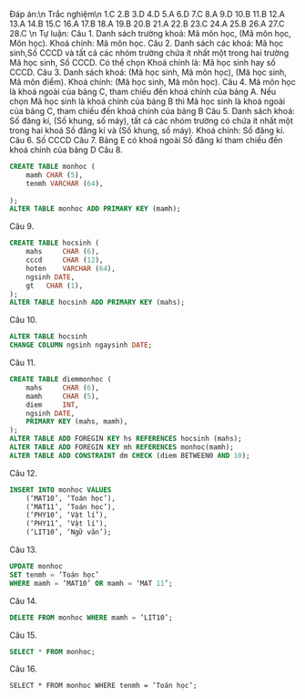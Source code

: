 Đáp án:\n
Trắc nghiệm\n
1.C	2.B	3.D	4.D	5.A	6.D	7.C	8.A	9.D	10.B	11.B	12.A    13.A	14.B	15.C
16.A	17.B	18.A	19.B	20.B	21.A	22.B	23.C	24.A	25.B	26.A	27.C	28.C \n
Tự luận:
Câu 1. Danh sách trường khoá: Mã môn học, (Mã môn học, Môn học).
 Khoá chính: Mã môn học.
Câu 2. Danh sách các khoá: Mã học sinh,Số CCCD và tất cả các nhóm trường chứa ít nhất một trong hai trường Mã học sinh, Số CCCD.
Có thể chọn Khoá chính là: Mã học sinh hay số CCCD.
Câu 3. Danh sách khoá: (Mã học sinh, Mã môn học), (Mã học sinh, Mã môn điểm).
Khoá chính: (Mã học sinh, Mã môn học).
Câu 4. Mã môn học là khoá ngoài của bảng C, tham chiếu đến khoá chính của bảng A.
Nếu chọn Mã học sinh là khoá chính của bảng B thì Mã học sinh là khoá ngoài của bảng C, tham chiếu đến khoá chính của bảng B
Câu 5. Danh sách khoá: Số đăng kí, (Số khung, số máy), tất cả các nhóm trường có chứa ít nhất một trong hai khoá Số đăng kí và  (Số khung, số máy). 
Khoá chính: Số đăng kí.
Câu 6. Số CCCD
Câu 7. Bảng E có khoá ngoài Số đăng kí tham chiếu đến khoá chính của bảng D
Câu 8. 
```sql
CREATE TABLE monhoc (
	mamh CHAR (5),
	tenmh VARCHAR (64),
	
);
ALTER TABLE monhoc ADD PRIMARY KEY (mamh);
```
Câu 9.
```sql
CREATE TABLE hocsinh (
	mahs 	 CHAR (6),
	cccd 	 CHAR (12),
	hoten 	 VARCHAR (64),
	ngsinh DATE,
	gt	 CHAR (1),	
);
ALTER TABLE hocsinh ADD PRIMARY KEY (mahs);
```
Câu 10.
```sql
ALTER TABLE hocsinh 
CHANGE COLUMN ngsinh ngaysinh DATE;
```
Câu 11.
```sql
CREATE TABLE diemmonhoc (
	mahs 	 CHAR (6),
	mamh	 CHAR (5),
	diem 	 INT,
	ngsinh DATE,
	PRIMARY KEY (mahs, mamh),	
);
ALTER TABLE ADD FOREGIN KEY hs REFERENCES hocsinh (mahs);
ALTER TABLE ADD FOREGIN KEY mh REFERENCES monhoc(mamh);
ALTER TABLE ADD CONSTRAINT dm CHECK (diem BETWEEN0 AND 10);
```
Câu 12. 
```sql
INSERT INTO monhoc VALUES
	(‘MAT10’, ‘Toán học’),
	(‘MAT11’, ‘Toán học’),
	(‘PHY10’, ‘Vật lí’),
	(‘PHY11’, ‘Vật lí’),
	(‘LIT10’, ‘Ngữ văn’);
 ```
Câu 13.
```sql
UPDATE monhoc
SET tenmh = ‘Toán học’
WHERE mamh = ‘MAT10’ OR mamh = ‘MAT 11’;
```
Câu 14.
```sql
DELETE FROM monhoc WHERE mamh = ‘LIT10’;
```
Câu 15. 
```sql
SELECT * FROM monhoc;
```
Câu 16. 
```
SELECT * FROM monhoc WHERE tenmh = ‘Toán học’;
```

